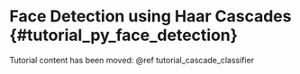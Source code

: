 Face Detection using Haar Cascades {#tutorial_py_face_detection}
==================================

Tutorial content has been moved: @ref tutorial_cascade_classifier
